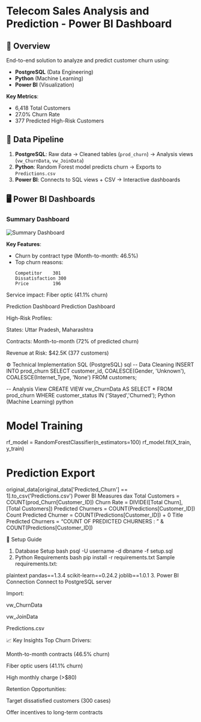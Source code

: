 # Telecom Sales Analysis and Prediction - Power BI Dashboard

## 📌 Overview
End-to-end solution to analyze and predict customer churn using:
- **PostgreSQL** (Data Engineering)
- **Python** (Machine Learning)
- **Power BI** (Visualization)

**Key Metrics**:
- 6,418 Total Customers
- 27.0% Churn Rate
- 377 Predicted High-Risk Customers

## 📂 Data Pipeline
1. **PostgreSQL**: Raw data → Cleaned tables (`prod_churn`) → Analysis views (`vw_ChurnData`, `vw_JoinData`)
2. **Python**: Random Forest model predicts churn → Exports to `Predictions.csv`
3. **Power BI**: Connects to SQL views + CSV → Interactive dashboards

## 🖥️ Power BI Dashboards

### Summary Dashboard
![Summary Dashboard]([https://via.placeholder.com/600x300?text=Summary+Dashboard](https://app.powerbi.com/groups/me/reports/9dd6c00c-fade-4972-84bf-815002f6e258/ReportSection?experience=power-bi))

**Key Features**:
- Churn by contract type (Month-to-month: 46.5%)
- Top churn reasons: 
  ```plaintext
  Competitor    301
  Dissatisfaction 300
  Price         196
Service impact: Fiber optic (41.1% churn)

Prediction Dashboard
Prediction Dashboard

High-Risk Profiles:

States: Uttar Pradesh, Maharashtra

Contracts: Month-to-month (72% of predicted churn)

Revenue at Risk: $42.5K (377 customers)

⚙️ Technical Implementation
SQL (PostgreSQL)
sql
-- Data Cleaning
INSERT INTO prod_churn 
SELECT 
    customer_id,
    COALESCE(Gender, 'Unknown'),
    COALESCE(Internet_Type, 'None') 
FROM customers;

-- Analysis View
CREATE VIEW vw_ChurnData AS
SELECT * FROM prod_churn 
WHERE customer_status IN ('Stayed','Churned');
Python (Machine Learning)
python
# Model Training
rf_model = RandomForestClassifier(n_estimators=100)
rf_model.fit(X_train, y_train)

# Prediction Export
original_data[original_data['Predicted_Churn'] == 1].to_csv('Predictions.csv')
Power BI Measures
dax
Total Customers = COUNT(prod_Churn[Customer_ID])
Churn Rate = DIVIDE([Total Churn], [Total Customers])
Predicted Churners = COUNT(Predictions[Customer_ID])
Count Predicted Churner = COUNT(Predictions[Customer_ID]) + 0
Title Predicted Churners = “COUNT OF PREDICTED CHURNERS : ” & COUNT(Predictions[Customer_ID])

🚀 Setup Guide
1. Database Setup
bash
psql -U username -d dbname -f setup.sql
3. Python Requirements
bash
pip install -r requirements.txt
Sample requirements.txt:

plaintext
pandas==1.3.4
scikit-learn==0.24.2
joblib==1.0.1
3. Power BI Connection
Connect to PostgreSQL server

Import:

vw_ChurnData

vw_JoinData

Predictions.csv

📈 Key Insights
Top Churn Drivers:

Month-to-month contracts (46.5% churn)

Fiber optic users (41.1% churn)

High monthly charge (>$80)

Retention Opportunities:

Target dissatisfied customers (300 cases)

Offer incentives to long-term contracts
